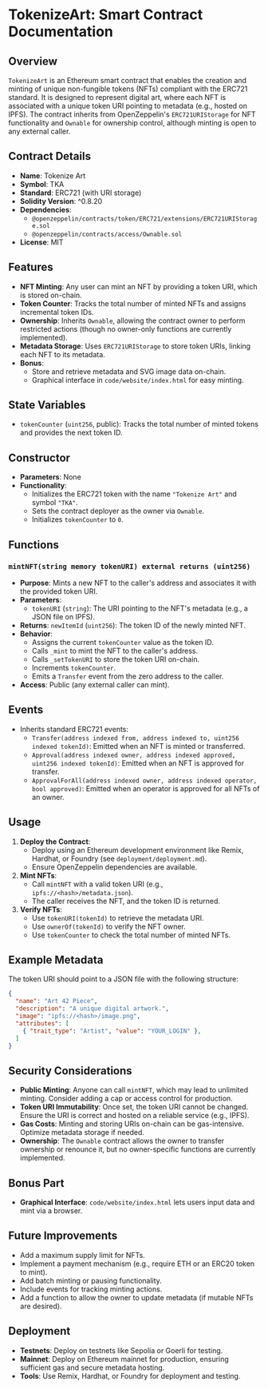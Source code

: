 # TokenizeArt: Smart Contract Documentation

## Overview
`TokenizeArt` is an Ethereum smart contract that enables the creation and minting of unique non-fungible tokens (NFTs) compliant with the ERC721 standard. It is designed to represent digital art, where each NFT is associated with a unique token URI pointing to metadata (e.g., hosted on IPFS). The contract inherits from OpenZeppelin's `ERC721URIStorage` for NFT functionality and `Ownable` for ownership control, although minting is open to any external caller.

## Contract Details
- **Name**: Tokenize Art
- **Symbol**: TKA
- **Standard**: ERC721 (with URI storage)
- **Solidity Version**: ^0.8.20
- **Dependencies**:
  - `@openzeppelin/contracts/token/ERC721/extensions/ERC721URIStorage.sol`
  - `@openzeppelin/contracts/access/Ownable.sol`
- **License**: MIT

## Features
- **NFT Minting**: Any user can mint an NFT by providing a token URI, which is stored on-chain.
- **Token Counter**: Tracks the total number of minted NFTs and assigns incremental token IDs.
- **Ownership**: Inherits `Ownable`, allowing the contract owner to perform restricted actions (though no owner-only functions are currently implemented).
- **Metadata Storage**: Uses `ERC721URIStorage` to store token URIs, linking each NFT to its metadata.
- **Bonus**:
  - Store and retrieve metadata and SVG image data on-chain.
  - Graphical interface in `code/website/index.html` for easy minting.

## State Variables
- `tokenCounter` (`uint256`, public): Tracks the total number of minted tokens and provides the next token ID.

## Constructor
- **Parameters**: None
- **Functionality**:
  - Initializes the ERC721 token with the name `"Tokenize Art"` and symbol `"TKA"`.
  - Sets the contract deployer as the owner via `Ownable`.
  - Initializes `tokenCounter` to `0`.

## Functions
### `mintNFT(string memory tokenURI) external returns (uint256)`
- **Purpose**: Mints a new NFT to the caller's address and associates it with the provided token URI.
- **Parameters**:
  - `tokenURI` (`string`): The URI pointing to the NFT's metadata (e.g., a JSON file on IPFS).
- **Returns**: `newItemId` (`uint256`): The token ID of the newly minted NFT.
- **Behavior**:
  - Assigns the current `tokenCounter` value as the token ID.
  - Calls `_mint` to mint the NFT to the caller's address.
  - Calls `_setTokenURI` to store the token URI on-chain.
  - Increments `tokenCounter`.
  - Emits a `Transfer` event from the zero address to the caller.
- **Access**: Public (any external caller can mint).

## Events
- Inherits standard ERC721 events:
  - `Transfer(address indexed from, address indexed to, uint256 indexed tokenId)`: Emitted when an NFT is minted or transferred.
  - `Approval(address indexed owner, address indexed approved, uint256 indexed tokenId)`: Emitted when an NFT is approved for transfer.
  - `ApprovalForAll(address indexed owner, address indexed operator, bool approved)`: Emitted when an operator is approved for all NFTs of an owner.

## Usage
1. **Deploy the Contract**:
   - Deploy using an Ethereum development environment like Remix, Hardhat, or Foundry (see `deployment/deployment.md`).
   - Ensure OpenZeppelin dependencies are available.
2. **Mint NFTs**:
   - Call `mintNFT` with a valid token URI (e.g., `ipfs://<hash>/metadata.json`).
   - The caller receives the NFT, and the token ID is returned.
3. **Verify NFTs**:
   - Use `tokenURI(tokenId)` to retrieve the metadata URI.
   - Use `ownerOf(tokenId)` to verify the NFT owner.
   - Use `tokenCounter` to check the total number of minted NFTs.

## Example Metadata
The token URI should point to a JSON file with the following structure:
```json
{
  "name": "Art 42 Piece",
  "description": "A unique digital artwork.",
  "image": "ipfs://<hash>/image.png",
  "attributes": [
    { "trait_type": "Artist", "value": "YOUR_LOGIN" },
  ]
}
```

## Security Considerations
- **Public Minting**: Anyone can call `mintNFT`, which may lead to unlimited minting. Consider adding a cap or access control for production.
- **Token URI Immutability**: Once set, the token URI cannot be changed. Ensure the URI is correct and hosted on a reliable service (e.g., IPFS).
- **Gas Costs**: Minting and storing URIs on-chain can be gas-intensive. Optimize metadata storage if needed.
- **Ownership**: The `Ownable` contract allows the owner to transfer ownership or renounce it, but no owner-specific functions are currently implemented.

## Bonus Part
- **Graphical Interface**: `code/website/index.html` lets users input data and mint via a browser.

## Future Improvements
- Add a maximum supply limit for NFTs.
- Implement a payment mechanism (e.g., require ETH or an ERC20 token to mint).
- Add batch minting or pausing functionality.
- Include events for tracking minting actions.
- Add a function to allow the owner to update metadata (if mutable NFTs are desired).

## Deployment
- **Testnets**: Deploy on testnets like Sepolia or Goerli for testing.
- **Mainnet**: Deploy on Ethereum mainnet for production, ensuring sufficient gas and secure metadata hosting.
- **Tools**: Use Remix, Hardhat, or Foundry for deployment and testing.
